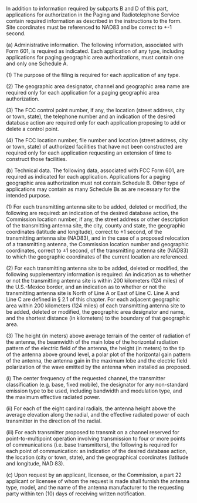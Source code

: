 In addition to information required by subparts B and D of this part, applications for authorization in the Paging and Radiotelephone Service contain required information as described in the instructions to the form. Site coordinates must be referenced to NAD83 and be correct to +-1 second.

(a) Administrative information. The following information, associated with Form 601, is required as indicated. Each application of any type, including applications for paging geographic area authorizations, must contain one and only one Schedule A.

(1) The purpose of the filing is required for each application of any type.

(2) The geographic area designator, channel and geographic area name are required only for each application for a paging geographic area authorization.

(3) The FCC control point number, if any, the location (street address, city or town, state), the telephone number and an indication of the desired database action are required only for each application proposing to add or delete a control point.

(4) The FCC location number, file number and location (street address, city or town, state) of authorized facilities that have not been constructed are required only for each application requesting an extension of time to construct those facilities.

(b) Technical data. The following data, associated with FCC Form 601, are required as indicated for each application. Applications for a paging geographic area authorization must not contain Schedule B. Other type of applications may contain as many Schedule Bs as are necessary for the intended purpose.

(1) For each transmitting antenna site to be added, deleted or modified, the following are required: an indication of the desired database action, the Commission location number, if any, the street address or other description of the transmitting antenna site, the city, county and state, the geographic coordinates (latitude and longitude), correct to ±1 second, of the transmitting antenna site (NAD83), and in the case of a proposed relocation of a transmitting antenna, the Commission location number and geographic coordinates, correct to ±1 second, of the transmitting antenna site (NAD83) to which the geographic coordinates of the current location are referenced.

(2) For each transmitting antenna site to be added, deleted or modified, the following supplementary information is required: An indication as to whether or not the transmitting antenna site is within 200 kilometers (124 miles) of the U.S.-Mexico border, and an indication as to whether or not the transmitting antenna site is North of Line A or East of Line C. Line A and Line C are defined in § 2.1 of this chapter. For each adjacent geographic area within 200 kilometers (124 miles) of each transmitting antenna site to be added, deleted or modified, the geographic area designator and name, and the shortest distance (in kilometers) to the boundary of that geographic area.

(3) The height (in meters) above average terrain of the center of radiation of the antenna, the beamwidth of the main lobe of the horizontal radiation pattern of the electric field of the antenna, the height (in meters) to the tip of the antenna above ground level, a polar plot of the horizontal gain pattern of the antenna, the antenna gain in the maximum lobe and the electric field polarization of the wave emitted by the antenna when installed as proposed.

(i) The center frequency of the requested channel, the transmitter classification (e.g. base, fixed mobile), the designator for any non-standard emission type to be used, including bandwidth and modulation type, and the maximum effective radiated power.

(ii) For each of the eight cardinal radials, the antenna height above the average elevation along the radial, and the effective radiated power of each transmitter in the direction of the radial.

(iii) For each transmitter proposed to transmit on a channel reserved for point-to-multipoint operation involving transmission to four or more points of communications (i.e. base transmitters), the following is required for each point of communication: an indication of the desired database action, the location (city or town, state), and the geographical coordinates (latitude and longitude, NAD 83).

(c) Upon request by an applicant, licensee, or the Commission, a part 22 applicant or licensee of whom the request is made shall furnish the antenna type, model, and the name of the antenna manufacturer to the requesting party within ten (10) days of receiving written notification.


